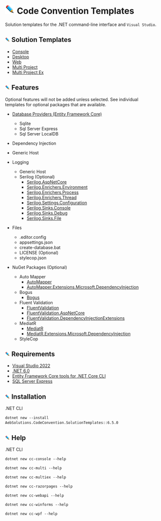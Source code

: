 <!-- Header -->
# ![](/Assets/github-image32x32.png) Code Convention Templates
Solution templates for the .NET command-line interface and `Visual Studio`.

<!-- Solution Templates -->
## ![](/Assets/github-image16x16.png) Solution Templates
* [Console](https://github.com/bboy77/Templates/tree/main/SolutionTemplates/Content/Console/)
* [Desktop](https://github.com/bboy77/Templates/tree/main/SolutionTemplates/Content/Desktop/)
* [Web](https://github.com/bboy77/Templates/tree/main/SolutionTemplates/Content/Web/)
* [Multi Project](https://github.com/bboy77/Templates/tree/main/SolutionTemplates/Content/Multi-Project/)
* [Multi Project Ex](https://github.com/bboy77/Templates/tree/main/SolutionTemplates/Content/Multi-ProjectEx/)

<!-- Features -->
## ![](/Assets/github-image16x16.png) Features
Optional features will not be added unless selected. See individual templates for optional packages that are available.
* [Database Providers (Entity Framework Core)](https://docs.microsoft.com/en-us/ef/core/providers/?tabs=dotnet-core-cli)
  * Sqlite
  * Sql Server Express
  * Sql Server LocalDB
* Dependency Injection
* Generic Host
* Logging
  * Generic Host
  * Serilog (Optional)
    * [Serilog.AspNetCore](https://www.nuget.org/packages/Serilog.AspNetCore/5.0.0)
    * [Serilog.Enrichers.Environment](https://www.nuget.org/packages/Serilog.Enrichers.Environment/2.2.0)
    * [Serilog.Enrichers.Process](https://www.nuget.org/packages/Serilog.Enrichers.Process/)
    * [Serilog.Enrichers.Thread](https://www.nuget.org/packages/Serilog.Enrichers.Thread/3.1.0)
    * [Serilog.Settings.Configuration](https://www.nuget.org/packages/Serilog.Settings.Configuration/3.3.0)
    * [Serilog.Sinks.Console](https://www.nuget.org/packages/Serilog.Sinks.Console/4.0.1)
    * [Serilog.Sinks.Debug](https://www.nuget.org/packages/Serilog.Sinks.Debug/)
    * [Serilog.Sinks.File](https://www.nuget.org/packages/Serilog.Sinks.File/5.0.0)
* Files
  * .editor.config
  * appsettings.json
  * create-database.bat
  * LICENSE (Optional)
  * stylecop.json
  
* NuGet Packages (Optional)
  * Auto Mapper
    + [AutoMapper](https://www.nuget.org/packages/AutoMapper/)
    + [AutoMapper.Extensions.Microsoft.DependencyInjection](https://www.nuget.org/packages/AutoMapper.Extensions.Microsoft.DependencyInjection/)
  * Bogus
    * [Bogus](https://www.nuget.org/packages/Bogus/)
  * Fluent Validation
    * [FluentValidation](https://www.nuget.org/packages/FluentValidation/)
    * [FluentValidation.AspNetCore](https://www.nuget.org/packages/FluentValidation.AspNetCore/)
    * [FluentValidation.DependencyInjectionExtensions](https://www.nuget.org/packages/FluentValidation.DependencyInjectionExtensions/)
  * MediatR
    * [MediatR](https://www.nuget.org/packages/MediatR/)
    * [MediatR.Extensions.Microsoft.DependencyInjection](https://www.nuget.org/packages/MediatR.Extensions.Microsoft.DependencyInjection/)
  * StyleCop

<!-- Requirements -->
## ![Requirements](/Assets/github-image16x16.png) Requirements
* [Visual Studio 2022](https://visualstudio.microsoft.com/launch/)
* [.NET 6.0](https://dotnet.microsoft.com/download/dotnet/6.0)
* [Entity Framework Core tools for .NET Core CLI](https://docs.microsoft.com/en-us/ef/core/cli/dotnet)
* [SQL Server Express](https://www.microsoft.com/en-us/sql-server/sql-server-downloads)

<!-- Instalation -->
## ![Installation](/Assets/github-image16x16.png) Installation
.NET CLI
```
dotnet new --install AebSolutions.CodeConvention.SolutionTemplates::6.5.0
```

## ![Help](/Assets/github-image16x16.png) Help
.NET CLI
```
dotnet new cc-console --help
```
```
dotnet new cc-multi --help
```
```
dotnet new cc-multiex --help
```
```
dotnet new cc-razorpages --help
```
```
dotnet new cc-webapi --help
```
```
dotnet new cc-winforms --help
```
```
dotnet new cc-wpf --help
```
